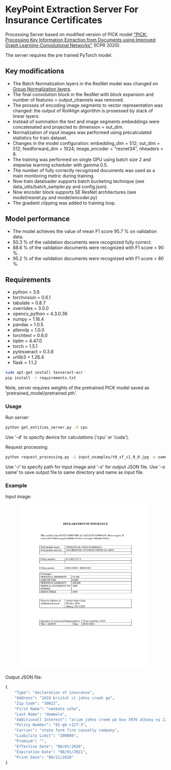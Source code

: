 # KeyPoint Extraction Server For Insurance Certificates

Processing Server based on modified version of PICK model ["PICK: Processing Key Information Extraction from Documents using Improved Graph 
Learning-Convolutional Networks"](https://arxiv.org/abs/2004.07464) (ICPR 2020). 

The server requires the pre trained PyTorch model.

## Key modifications

- The Batch Normalization layers in the ResNet model was changed on [Group Normalization layers](https://arxiv.org/pdf/1803.08494.pdf).
- The final convolution block in the ResNet with block expansion and number of features = output_channels was removed.
- The prosses of encoding image segments to vector representation was changed: the output of RoIAlign algorithm is prosessed by stack of linear layers.
- Instead of summation the text and image segments embeddings were concatenated and projected to dimension = out_dim.
- Normalization of input images was performed using precalculated statistics for train dataset.
- Changes in the model configuration: embedding_dim = 512; out_dim = 512; feedforward_dim = 1024; image_encoder = "resnet34", nheaders = 8.
- The training was performed on single GPU using batch size 2 and stepwise learning scheduler with gamma 0.5.
- The number of fully correctly recognized documents was used as a main monitoring metric during training.
- Now train dataloader supports batch bucketing technique (see data_utils/batch_sampler.py and config.json).
- Now encoder block supports SE ResNet architectures (see model/resnet.py and model/encoder.py)
- The gradient clipping was added to training loop.

## Model performance

- The model achieves the value of mean F1 score 95.7 % on validation data.
- 50.3 % of the validation documents were recognized fully correct.
- 88.6 % of the validation documents were recognized with F1 score > 90 %.
- 95.2 % of the validation documents were recognized with F1 score > 80 %.

## Requirements
* python = 3.6 
* torchvision = 0.6.1
* tabulate = 0.8.7
* overrides = 3.0.0
* opencv_python = 4.3.0.36
* numpy = 1.16.4
* pandas = 1.0.5
* allennlp = 1.0.0
* torchtext = 0.6.0
* tqdm = 4.47.0
* torch = 1.5.1
* pytesseract = 0.3.8
* urllib3 = 1.26.4
* flask = 1.1.2
```bash
sudo apt-get install tesseract-ocr
pip install -r requirements.txt
```
Note, server requires weights of the pretrained PICK model saved as 'pretrained_model/pretrained.pth'.

### Usage
Run server:
```bash
python get_entities_server.py -d cpu
```
Use '-d' to specify device for calculations ('cpu' or 'cuda').

Request processing:
```bash
python request_processing.py -i input_examples/t0_sf_c1_0_0.jpg -o same
```
Use '-i' to specify path for input image and '-o' for output JSON file. Use '-o same' to save output file to same directory and name as input file.

### Example
Input image:
<div align="center">
  <img src="input_examples/t0_sf_c1_0_0.jpg" width="400" />
</div>

Output JSON file:
```bash
{
    "Type": "declaration of insurance",
    "Address": "1019 bristol ct johns creek ga",
    "Zip Code": "30022",
    "First Name": "venkata usha",
    "Last Name": "dammala",
    "Additionall Interest": "arium johns creek po box 3976 albany ny 12203",
    "Policy Number": "81-gb-c127-3",
    "Carrier": "state farm fire casualty company",
    "Liability Limit": "100000",
    "Premium": "",
    "Effective Date": "08/01/2020",
    "Expiration Date": "08/01/2021",
    "Print Date": "09/21/2020"
}
```

